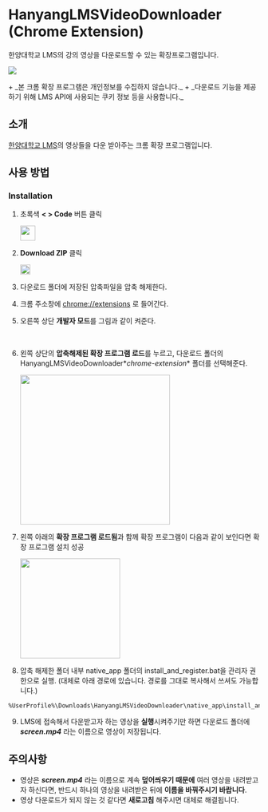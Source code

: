 # HanyangLMSVideoDownloader (Chrome Extension)
한양대학교 LMS의 강의 영상을 다운로드할 수 있는 확장프로그램입니다.
<p align="left">
<img src="https://github.com/user-attachments/assets/2a3ad795-b889-42a9-9c08-d83904c4c055">
</p>
+ _본 크롬 확장 프로그램은 개인정보를 수집하지 않습니다._
+ _다운로드 기능을 제공하기 위해 LMS API에 사용되는 쿠키 정보 등을 사용합니다._

## 소개
[한양대학교 LMS](https://learning.hanyang.ac.kr/)의 영상들을 다운 받아주는 크롬 확장 프로그램입니다.


## 사용 방법
### Installation


1. 초록색 **<  > Code** 버튼 클릭

   <img src="https://github.com/user-attachments/assets/3d22c14c-e0ae-468e-8391-269215683470" wigth="30" height="30"/>


2. **Download ZIP** 클릭 
   
   <img src="https://github.com/user-attachments/assets/dfd5ad7a-7df2-465c-9490-ab8beefae4a1" wigth="20" height="20"/> 

3. 다운로드 폴더에 저장된 압축파일을 압축 해제한다.
4. 크롬 주소창에 <chrome://extensions> 로 들어간다.
5. 오른쪽 상단 **개발자 모드**를 그림과 같이 켜준다.

   <img src="https://github.com/user-attachments/assets/107fba6d-2de7-4804-94eb-69ab9bfe84e1" wigth="17" height="17"/>

6. 왼쪽 상단의 **압축해제된 확장 프로그램 로드**를 누르고, 다운로드 폴더의 HanyangLMSVideoDownloader\**chrome-extension** 폴더를 선택해준다. 
   
   <img src="https://github.com/user-attachments/assets/74aa972a-6b58-48f8-8589-eedba7076a48" wigth="300" height="300"/>
7. 왼쪽 아래의 **확장 프로그램 로드됨**과 함께 확장 프로그램이 다음과 같이 보인다면 확장 프로그램 설치 성공
   
   <img src="https://github.com/user-attachments/assets/b24c63a8-c53e-452f-aee0-77ebd2127a5c" wigth="200" height="200"/>
8. 압축 해제한 폴더 내부 native_app 폴더의 install_and_register.bat을 관리자 권한으로 실행. (대체로 아래 경로에 있습니다. 경로를 그대로 복사해서 쓰셔도 가능합니다.)
~~~
%UserProfile%\Downloads\HanyangLMSVideoDownloader\native_app\install_and_register.bat
~~~
9. LMS에 접속해서 다운받고자 하는 영상을 **실행**시켜주기만 하면 다운로드 폴더에 **_screen.mp4_** 라는 이름으로 영상이 저장됩니다.

## 주의사항
+ 영상은 **_screen.mp4_** 라는 이름으로 계속 **덮어씌우기 때문에** 여러 영상을 내려받고자 하신다면, 반드시 하나의 영상을 내려받은 뒤에 **이름을 바꿔주시기 바랍니다**. 
+ 영상 다운로드가 되지 않는 것 같다면 **새로고침** 해주시면 대체로 해결됩니다.
